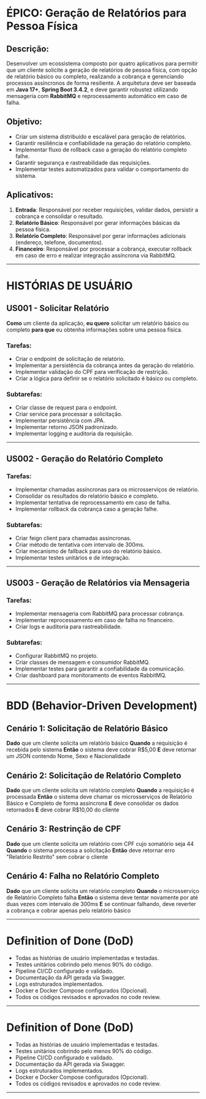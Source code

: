 # ÉPICO: Geração de Relatórios para Pessoa Física

## Descrição:
Desenvolver um ecossistema composto por quatro aplicativos para permitir que um cliente solicite a geração de relatórios de pessoa física, com opção de relatório básico ou completo, realizando a cobrança e gerenciando processos assíncronos de forma resiliente. A arquitetura deve ser baseada em **Java 17+**, **Spring Boot 3.4.2**, e deve garantir robustez utilizando mensageria com **RabbitMQ** e reprocessamento automático em caso de falha.

## Objetivo:
- Criar um sistema distribuído e escalável para geração de relatórios.
- Garantir resiliência e confiabilidade na geração do relatório completo.
- Implementar fluxo de rollback caso a geração do relatório completo falhe.
- Garantir segurança e rastreabilidade das requisições.
- Implementar testes automatizados para validar o comportamento do sistema.

## Aplicativos:
1. **Entrada**: Responsável por receber requisições, validar dados, persistir a cobrança e consolidar o resultado.
2. **Relatório Básico**: Responsável por gerar informações básicas da pessoa física.
3. **Relatório Completo**: Responsável por gerar informações adicionais (endereço, telefone, documentos).
4. **Financeiro**: Responsável por processar a cobrança, executar rollback em caso de erro e realizar integração assíncrona via RabbitMQ.

---

# HISTÓRIAS DE USUÁRIO

## US001 - Solicitar Relatório
**Como** um cliente da aplicação, **eu quero** solicitar um relatório básico ou completo **para que** eu obtenha informações sobre uma pessoa física.

### Tarefas:
- Criar o endpoint de solicitação de relatório.
- Implementar a persistência da cobrança antes da geração do relatório.
- Implementar validação do CPF para verificação de restrição.
- Criar a lógica para definir se o relatório solicitado é básico ou completo.

### Subtarefas:
- Criar classe de request para o endpoint.
- Criar service para processar a solicitação.
- Implementar persistência com JPA.
- Implementar retorno JSON padronizado.
- Implementar logging e auditoria da requisição.

---

## US002 - Geração do Relatório Completo

### Tarefas:
- Implementar chamadas assíncronas para os microsserviços de relatório.
- Consolidar os resultados do relatório básico e completo.
- Implementar tentativa de reprocessamento em caso de falha.
- Implementar rollback da cobrança caso a geração falhe.

### Subtarefas:
- Criar feign client para chamadas assíncronas.
- Criar método de tentativa com intervalo de 300ms.
- Criar mecanismo de fallback para uso do relatório básico.
- Implementar testes unitários e de integração.

---

## US003 - Geração de Relatórios via Mensageria

### Tarefas:
- Implementar mensageria com RabbitMQ para processar cobrança.
- Implementar reprocessamento em caso de falha no financeiro.
- Criar logs e auditoria para rastreabilidade.

### Subtarefas:
- Configurar RabbitMQ no projeto.
- Criar classes de mensagem e consumidor RabbitMQ.
- Implementar testes para garantir a confiabilidade da comunicação.
- Criar dashboard para monitoramento de eventos RabbitMQ.

---

# BDD (Behavior-Driven Development)

## Cenário 1: Solicitação de Relatório Básico
**Dado** que um cliente solicita um relatório básico
**Quando** a requisição é recebida pelo sistema
**Então** o sistema deve cobrar R$5,00
**E** deve retornar um JSON contendo Nome, Sexo e Nacionalidade

## Cenário 2: Solicitação de Relatório Completo
**Dado** que um cliente solicita um relatório completo
**Quando** a requisição é processada
**Então** o sistema deve chamar os microsserviços de Relatório Básico e Completo de forma assíncrona
**E** deve consolidar os dados retornados
**E** deve cobrar R$10,00 do cliente

## Cenário 3: Restrinção de CPF
**Dado** que um cliente solicita um relatório com CPF cujo somatório seja 44
**Quando** o sistema processa a solicitação
**Então** deve retornar erro "Relatório Restrito" sem cobrar o cliente

## Cenário 4: Falha no Relatório Completo
**Dado** que um cliente solicita um relatório completo
**Quando** o microsserviço de Relatório Completo falha
**Então** o sistema deve tentar novamente por até duas vezes com intervalo de 300ms
**E** se continuar falhando, deve reverter a cobrança e cobrar apenas pelo relatório básico

---

# Definition of Done (DoD)
- Todas as histórias de usuário implementadas e testadas.
- Testes unitários cobrindo pelo menos 90% do código.
- Pipeline CI/CD configurado e validado.
- Documentação da API gerada via Swagger.
- Logs estruturados implementados.
- Docker e Docker Compose configurados (Opcional).
- Todos os códigos revisados e aprovados no code review.

---

# Definition of Done (DoD)
- Todas as histórias de usuário implementadas e testadas.
- Testes unitários cobrindo pelo menos 90% do código.
- Pipeline CI/CD configurado e validado.
- Documentação da API gerada via Swagger.
- Logs estruturados implementados.
- Docker e Docker Compose configurados (Opcional).
- Todos os códigos revisados e aprovados no code review.

---